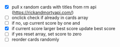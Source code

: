 - [x] pull x random cards with titles from rm api (https://rickandmortyapi.com/)
- [ ] onclick check if already in cards array
- [ ] if no, up current score by one and
- [x] if current score larger best score update best score
- [ ] if yes reset array, set score to zero
- [ ] reorder cards randomly
